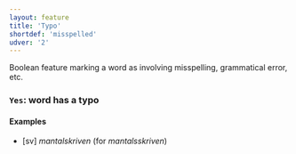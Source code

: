 ```yaml
---
layout: feature
title: 'Typo'
shortdef: 'misspelled'
udver: '2'
---
```


Boolean feature marking a word as involving misspelling, grammatical error, etc.

### <a name="Yes">`Yes`</a>: word has a typo

#### Examples

* [sv] _mantalskriven_ (for _mantalsskriven_)

<!-- Interlanguage links updated Po 11. listopadu 2024, 20:10:08 CET -->
